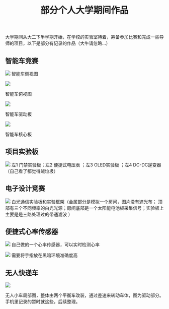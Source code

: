 ﻿---
layout: post
title: 部分个人大学期间作品
key: 2018-05-17
tags:
  - 作品展示
category: blog
---
大学期间从大二下半学期开始，在学校的实验室待着，筹备参加比赛和完成一些导师的项目，以下是部分有记录的作品（大牛请忽略...）<!--more-->
## 智能车竞赛
![](https://s1.ax1x.com/2018/05/17/C6YZPP.jpg)
智能车侧视图

![](https://s1.ax1x.com/2018/05/17/C6YMrQ.jpg)


智能车俯视图

![](https://s1.ax1x.com/2018/05/17/C6YKKg.jpg)


智能车驱动板

![](https://s1.ax1x.com/2018/05/17/C6YnxS.jpg)

智能车核心板
## 项目实验板

![](https://s1.ax1x.com/2018/05/17/C6Ye8f.jpg)
左1  门禁实验板；左2 便捷式电压表 ；左3 OLED实验板 ；左4 DC-DC逆变器（自己看了都觉得贼垃圾）
## 电子设计竞赛

![](https://s1.ax1x.com/2018/05/17/C6Ym28.jpg)
白光通信实验板和实验框架（金属部分是模拟一个房间，图片没有遮光布； 顶部有三个不同频率的白光光源；房间底部是一个太阳能电池板采集信号；实验板上主要是是三路处理过的带通滤波 ）
## 便捷式心率传感器

![](https://s1.ax1x.com/2018/05/17/C6Y3an.jpg)
自己做的一个心率传感器，可以实时检测心率

![](https://s1.ax1x.com/2018/05/17/C6Y85q.png)
需要将手指放在黑暗环境准确度高
## 无人快递车

![](https://s1.ax1x.com/2018/05/17/C6Y1Vs.jpg)


无人小车局部图，整体由两个平衡车改装，通过差速来转动车体，图为驱动部分。
手机里记录的暂时就这些，后续整理。
